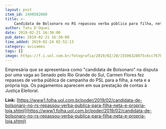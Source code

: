 ```yaml
---
layout: post
item_id: 2498582080
title: >-
    Candidata de Bolsonaro no RS repassou verba pública para filha, neta e própria loja
author: Tatu D'Oquei
date: 2019-02-21 16:30:00
pub_date: 2019-02-21 16:30:00
time_added: 2019-02-24 02:52:13
category: avisamos
tags: []
image: https://f.i.uol.com.br/fotografia/2019/02/20/15506328075c6cc767bdd77_1550632807_3x2_lg.jpg
---
```


Empresária que se apresentava como "candidata de Bolsonaro" na disputa por uma vaga ao Senado pelo Rio Grande do Sul, Carmen Flores fez repasses de verba pública de campanha do PSL para a filha, a neta e a própria loja. Os pagamentos aparecem em sua prestação de contas à Justiça Eleitoral.

**Link:** [https://www1.folha.uol.com.br/poder/2019/02/candidata-de-bolsonaro-no-rs-repassou-verba-publica-para-filha-neta-e-propria-loja.shtml](https://www1.folha.uol.com.br/poder/2019/02/candidata-de-bolsonaro-no-rs-repassou-verba-publica-para-filha-neta-e-propria-loja.shtml)

